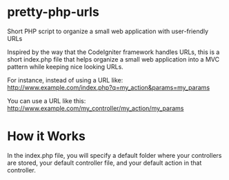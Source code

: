 # pretty-php-urls
Short PHP script to organize a small web application with user-friendly URLs

Inspired by the way that the CodeIgniter framework handles URLs, this is a short index.php file that helps organize a small web application into a MVC pattern while keeping nice looking URLs.

For instance, instead of using a URL like:
http://www.example.com/index.php?q=my_action&params=my_params

You can use a URL like this:
http://www.example.com/my_controller/my_action/my_params

# How it Works
In the index.php file, you will specify a default folder where your controllers are stored, your default controller file, and your default action in that controller. 

